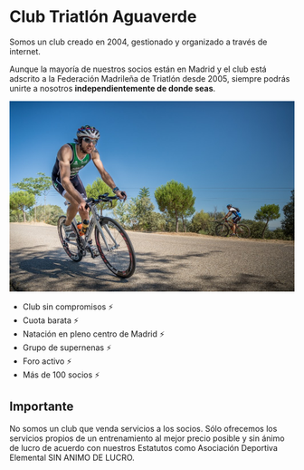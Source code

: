 # Club Triatlón Aguaverde

Somos un club creado en 2004, gestionado y organizado a través de internet.

Aunque la mayoría de nuestros socios están en Madrid y el club está adscrito a la Federación Madrileña de Triatlón desde 2005, siempre podrás unirte a nosotros **independientemente de donde seas**.

![Triatleta Aguaverde](./images/triatlon_villa_de_madrid.jpg)

- Club sin compromisos ⚡️
- Cuota barata ⚡️
- Natación en pleno centro de Madrid ⚡️
- Grupo de supernenas ⚡️
- Foro activo ⚡️
- Más de 100 socios ⚡️

## Importante

No somos un club que venda servicios a los socios. Sólo ofrecemos los servicios propios de un entrenamiento al mejor precio posible y sin ánimo de lucro de acuerdo con nuestros Estatutos como Asociación Deportiva Elemental SIN ANIMO DE LUCRO.

